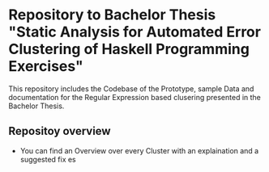 # Repository to Bachelor Thesis "Static Analysis for Automated Error Clustering of Haskell Programming Exercises"
This repository includes the Codebase of the Prototype, sample Data and documentation for the Regular Expression based clusering presented in the Bachelor Thesis.
## Repositoy overview
* You can find an Overview over every Cluster with an explaination and a suggested fix es
